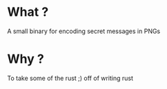 # What ?
A small binary for encoding secret messages in PNGs

# Why ? 
To take some of the rust ;) off of writing rust
